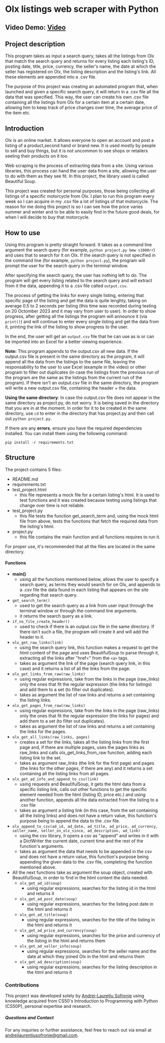 # Olx listings web scraper with Python
## Video Demo: [Video](https://www.youtube.com/watch?v=dQw4w9WgXcQ)
## Project description
This program takes as input a search query, takes all the listings from Olx that match the search query and returns for every listing each listing's ID, posting date, title, price, currency, the seller's name, the date at which the seller has registered on Olx, the listing description and the listing's link. All these elements are appended into a .csv file.

The purpose of this project was creating an automated program that, when launched and given a specific search query, it will return in a .csv file all the data that was specified. This way, the user can create his own .csv file containing all the listings from Olx for a certain item at a certain date, allowing him to keep track of price changes over time, the average price of the item etc.


## Introduction
Olx is an online market. It allows everyone to open an account and post a listing of a product,second hand or brand new. It is used mostly by people to sell and buy things, but it is not uncommon to see shops or retailers seeling their products on it too.

Web scraping is the process of extracting data from a site. Using various libraries, this process can hand the user data from a site, allowing the user to do with them as they see fit. In this project, the library used is called Beautiful Soup.

This project was created for personal purposes, those being collecting all listings of a specific motorcycle from Olx. I plan to run this program every week so I can acquire in my .csv file a lot of listings of that motorcycle. The reason for me doing this project is so I can see how the price varies summer and winter and to be able to easily find in the future good deals, for when I will decide to buy that motorcycle.

## How to use
Using this program is pretty straight forward. It takes as a command line argument the search query (for example, `python project.py bmw s1000rr`) and uses that to search for it on Olx. If the search query is not specified in the command line (for example, `python project.py`), the program will prompt the user for the search query in the terminal window.

After specifying the search query, the user has nothing left to do. The program will get every listing related to the search query and will extract from it the data, appending it to a .csv file called `output.csv`.

The process of getting the links for every single listing, entering that specific page of the listing and get the data is quite lenghty, taking on average 0.5 to 2 seconds per listing (this time was recorded during testing on 20 Octomber 2023 and it may vary from user to user). In order to show progress, after getting all the listings the program will announce it (via `print()`) and will continue to enter every single listing and get the data from it, printing the link of the listing to show progress to the user.

In the end, the user will get an `output.csv` file that he can use as is or can be imported into an Excel for a better viewing experience.

**Note:** This program appends to the output.csv all new data. If the output.csv file is present in the same directory as the program, it will append all the data from the listings to the same file, leaving the responsability to the user to use Excel (example in the video) or other program to filter out duplicates (in case the listings from the previous run of the program are the same as the listings from the current run of the program). If there isn't an output.csv file in the same directory, the program will write a new output.csv file, containing the header + the data.

**Using the same directory**: In case the output.csv file does not appear in the same directory as project.py, do not worry. It is being saved in the directory that you are in at the moment. In order for it to be created in the same directory, use `cd` to enter in the directory that has project.py and then call out `python project.py`.

If there are any **errors**, ensure you have the required dependencies installed. You can install them using the following command:
``` console
pip install -r requirements.txt
```

## Structure
The project contains 5 files:
- README.md
- requirements.txt
- test_project.html
    - this file represents a mock file for a certain listing's html. It is used to test functions and it was created because testing using listings that change over time is not reliable.
- test_project.py
    - this file tests the function get_search_term and, using the mock html file from above, tests the functions that fetch the required data from the listing's html.
- project.py
    - this file contains the main function and all functions requires to run it.


For proper use, it's recommended that all the files are located in the same directory.
#### Functions
- **main()**
    - using all the functions mentioned below, allows the user to specify a search query, as terms they would search for on Olx, and appends to a .csv file the data found in each listing that appears on the site regarding that search query.
- `get_search_term()`
    - used to get the search query as a link from user input through the terminal window or through the command line arguments.
    - it returns the search query as a link.
- `if_no_file_create_header()`
    - used to check if there is an output.csv file in the same directory. If there isn't such a file, the program will create it and will add the header to it.
- `olx_get_raw_links(link)`
    - using the search query link, this function makes a request to get the html content of the page and uses BeautifulSoup to parse through it, extracting all the links after "href=" from the `<a>` tags.
    - takes as argument the link of the page (search query link, in this case) and it returns a list of all the links from the page.
- `olx_get_links_from_raw(raw_links)`
    - using regular expressions, take from the links in the page (raw_links) only the ones that fit the regular expression (the links for listings) and add them to a set (to filter out duplicates).
    - takes as argument the list of raw links and returns a set containing the listing links.
- `olx_get_pages_from_raw(raw_links)`
    - using regular expressions, take from the links in the page (raw_links) only the ones that fit the regular expression (the links for pages) and add them to a set (to filter out duplicates).
    - takes as argument the list of raw links and returns a set containing the links for the pages.
- `olx_get_all_links(raw_links, pages)`
    - creates a set for the links, takes all the  listing links from the first page and, if there are multiple pages, uses the pages links as raw_links and calls olx_get_links_from_raw function, adding each listing link to the set.
    - takes as argument raw_links (the link for the first page) and pages (the links for the other pages, if there are any) and it returns a set containing all the listing links from all pages.
- `olx_get_ad_info_and_append_to_csv(link)`
    - using requests and BeautifulSoup, it gets the html data from a specific listing link, calls out other functions to get the specific element needed from the html (listing ID, price etc.) and using another function, appends all the data extracted from the listing to a .csv file
    - takes as argument a listing link (in this case, from the set containing all the listing links) and does not have a return value, this function's purpose being to append the data to the .csv file.
- `olx_append_to_csv(ad_id, ad_date, ad_title, ad_price, ad_currency, seller_name, seller_on_olx_since, ad_description, ad_link)`
    - using the csv library, it opens a csv as "append" and writes in it with a DictWriter the current date, current time and the rest of the function's arguments.
    - takes as argument the data that needs to be appended in the csv and does not have a return value, this function's purpose being appending the given data to the .csv file, completing the function mentioned above.
- All the next functions take as argument the soup object, created with BeautifulSoup, in order to find in the html content the data needed.
    - `olx_get_ad_id(soup)`
        - using regular expressions, searches for the listing id in the html and returns it
    - `olx_get_ad_post_date(soup)`
        - using regular expressions, searches for the listing post date in the html and returns it
    - `olx_get_ad_title(soup)`
        - using regular expressions, searches for the title of the listing in the html and returns it
    - `olx_get_ad_price_and_currency(soup)`
        - using regular expressions, searches for the price and currency of the listing in the html and returns them
    - `olx_get_ad_seller_info(soup)`
        - using regular expressions, searches for the seller name and the date at which they joined Olx in the html and returns them
    - `olx_get_ad_description(soup)`
        - using regular expressions, searches for the listing description in the html and returns it

### Contributions
This project was developed solely by [Andrei-Laureţiu Sofronie](https://github.com/Sofronie0) using knowledge acquired from CS50's Introduction to Programming with Python (CS50P), personal expertise and research.


##### Questions and Contact
For any inquiries or further assistance, feel free to reach out via email at andreilaurentiusofronie@gmail.com.
